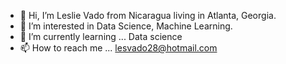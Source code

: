 - 👋 Hi, I’m Leslie Vado from Nicaragua living in Atlanta, Georgia. 
- 👀 I’m interested in Data Science, Machine Learning.
- 🌱 I’m currently learning ... Data science
- 📫 How to reach me ... lesvado28@hotmail.com

<!---
lvado28/lvado28 is a ✨ special ✨ repository because its `README.md` (this file) appears on your GitHub profile.
You can click the Preview link to take a look at your changes.
--->

